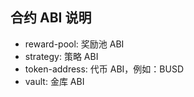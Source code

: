 ## 合约 ABI 说明

- reward-pool: 奖励池 ABI
- strategy: 策略 ABI
- token-address: 代币 ABI，例如：BUSD
- vault: 金库 ABI
